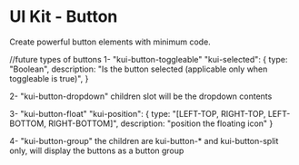 # UI Kit - Button

Create powerful button elements with minimum code.

//future types of buttons
1- "kui-button-toggleable"
    "kui-selected": {
        type: "Boolean",
        description: "Is the button selected (applicable only when toggleable is true)",
    }

2- "kui-button-dropdown"
    children slot will be the dropdown contents

3- "kui-button-float"
    "kui-position": {
        type: "[LEFT-TOP, RIGHT-TOP, LEFT-BOTTOM, RIGHT-BOTTOM]",
        description: "position the floating icon"
    }

4- "kui-button-group"
    the children are kui-button-* and kui-button-split only, will display the buttons as a button group

